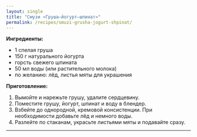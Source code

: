```yaml
---
layout: single
title: "Смузи «Груша–йогурт–шпинат»"
permalink: /recipes/smuzi-grusha-jogurt-shpinat/
---
```


**Ингредиенты:**
- 1 спелая груша  
- 150 г натурального йогурта  
- горсть свежего шпината  
- 50 мл воды (или растительного молока)  
- по желанию: лёд, листья мяты для украшения  

**Приготовление:**
1. Вымойте и нарежьте грушу, удалите сердцевину.  
2. Поместите грушу, йогурт, шпинат и воду в блендер.  
3. Взбейте до однородной, кремовой консистенции. При необходимости добавьте лёд и немного воды.  
4. Разлейте по стаканам, украсьте листьями мяты и подавайте сразу.  

---
